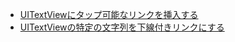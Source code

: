 - [UITextViewにタップ可能なリンクを挿入する](https://qiita.com/shtnkgm/items/3c8b6b794219fbf087ba)
- [UITextViewの特定の文字列を下線付きリンクにする](https://qiita.com/water_bath/items/62d46571ec9b83df3cdd)